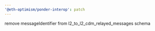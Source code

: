 ```yaml
---
'@eth-optimism/ponder-interop': patch
---
```


remove messageIdentifier from l2_to_l2_cdm_relayed_messages schema
